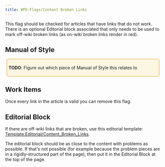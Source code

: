 ```yaml
---
title: WPD:Flags/Content Broken Links
---
```

<p>This flag should be checked for articles that have links that do not work. There is an optional Editorial block associated that only needs to be used to mark off-wiki broken links (as on-wiki broken links render in red).
</p>
<h2><span class="mw-headline" id="Manual_of_Style">Manual of Style</span></h2>
<div style="border:1px solid hsl(45, 100%, 40%); padding:5px; margin:5px; background-color:hsl(45, 88%, 94%); border-radius:5px">
<p><b>TODO</b>:  Figure out which piece of Manual of Style this relates to
</p>
</div>
<h2><span class="mw-headline" id="Work_Items">Work Items</span></h2>
<p>Once every link in the article is valid you can remove this flag.
</p>
<h2><span class="mw-headline" id="Editorial_Block">Editorial Block</span></h2>
<p>If there are off-wiki links that are broken, use this editorial template: <a href="/wiki/Template:Editorial/Content_Broken_Links" title="Template:Editorial/Content Broken Links">Template:Editorial/Content_Broken_Links</a>.
</p><p>The editorial block should be as close to the content with problems as possible. If that's not possible (for example because the problem pieces are in a rigidly-structured part of the page), then put it in the Editorial Block at the top of the page.
</p>
<!-- Saved in parser cache with key wpwiki:pcache:idhash:1330-0!*!0!!*!*!*!esi=1 and timestamp 20150731182415 and revision id 4225
 -->
